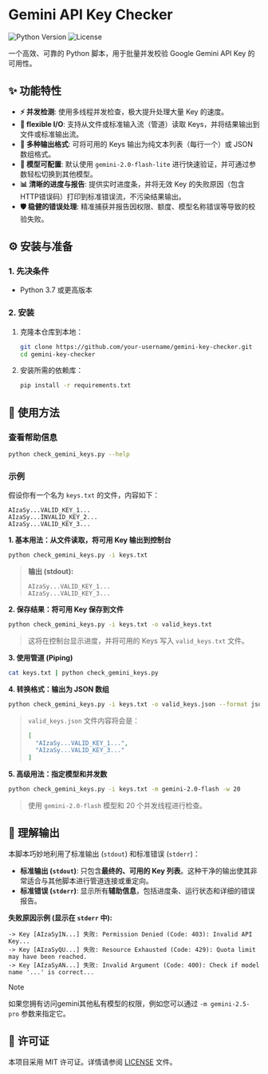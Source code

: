 # Gemini API Key Checker

![Python Version](https://img.shields.io/badge/python-3.7+-blue.svg)
![License](https://img.shields.io/badge/license-MIT-green.svg)

一个高效、可靠的 Python 脚本，用于批量并发校验 Google Gemini API Key 的可用性。

## ✨ 功能特性

- **⚡ 并发检测**: 使用多线程并发检查，极大提升处理大量 Key 的速度。
- **🔄 flexible I/O**: 支持从文件或标准输入流（管道）读取 Keys，并将结果输出到文件或标准输出流。
- **📝 多种输出格式**: 可将可用的 Keys 输出为纯文本列表（每行一个）或 JSON 数组格式。
- **🔧 模型可配置**: 默认使用 `gemini-2.0-flash-lite` 进行快速验证，并可通过参数轻松切换到其他模型。
- **📊 清晰的进度与报告**: 提供实时进度条，并将无效 Key 的失败原因（包含HTTP错误码）打印到标准错误流，不污染结果输出。
- **🛡️ 稳健的错误处理**: 精准捕获并报告因权限、额度、模型名称错误等导致的校验失败。

## ⚙️ 安装与准备

### 1. 先决条件
- Python 3.7 或更高版本

### 2. 安装
1.  克隆本仓库到本地：
    ```bash
    git clone https://github.com/your-username/gemini-key-checker.git
    cd gemini-key-checker
    ```

2.  安装所需的依赖库：
    ```bash
    pip install -r requirements.txt
    ```

## 🚀 使用方法

### 查看帮助信息
```bash
python check_gemini_keys.py --help
```

### 示例

假设你有一个名为 `keys.txt` 的文件，内容如下：
```
AIzaSy...VALID_KEY_1...
AIzaSy...INVALID_KEY_2...
AIzaSy...VALID_KEY_3...
```

**1. 基本用法：从文件读取，将可用 Key 输出到控制台**
```bash
python check_gemini_keys.py -i keys.txt
```
> **输出 (stdout):**
> ```
> AIzaSy...VALID_KEY_1...
> AIzaSy...VALID_KEY_3...
> ```

**2. 保存结果：将可用 Key 保存到文件**
```bash
python check_gemini_keys.py -i keys.txt -o valid_keys.txt
```
> 这将在控制台显示进度，并将可用的 Keys 写入 `valid_keys.txt` 文件。

**3. 使用管道 (Piping)**
```bash
cat keys.txt | python check_gemini_keys.py
```

**4. 转换格式：输出为 JSON 数组**
```bash
python check_gemini_keys.py -i keys.txt -o valid_keys.json --format json_array
```
> `valid_keys.json` 文件内容将会是：
> ```json
> [
>   "AIzaSy...VALID_KEY_1...",
>   "AIzaSy...VALID_KEY_3..."
> ]
> ```

**5. 高级用法：指定模型和并发数**
```bash
python check_gemini_keys.py -i keys.txt -m gemini-2.0-flash -w 20
```
> 使用 `gemini-2.0-flash` 模型和 20 个并发线程进行检查。


## 📜 理解输出

本脚本巧妙地利用了标准输出 (`stdout`) 和标准错误 (`stderr`)：

- **标准输出 (`stdout`)**: 只包含**最终的、可用的 Key 列表**。这种干净的输出使其非常适合与其他脚本进行管道连接或重定向。
- **标准错误 (`stderr`)**: 显示所有**辅助信息**，包括进度条、运行状态和详细的错误报告。

**失败原因示例 (显示在 `stderr` 中):**
```
-> Key [AIzaSyIN...] 失败: Permission Denied (Code: 403): Invalid API Key...
-> Key [AIzaSyQU...] 失败: Resource Exhausted (Code: 429): Quota limit may have been reached.
-> Key [AIzaSyAN...] 失败: Invalid Argument (Code: 400): Check if model name '...' is correct...
```

> [!NOTE]
> 如果您拥有访问gemini其他私有模型的权限，例如您可以通过 `-m gemini-2.5-pro` 参数来指定它。

## 📄 许可证

本项目采用 MIT 许可证。详情请参阅 [LICENSE](LICENSE) 文件。
